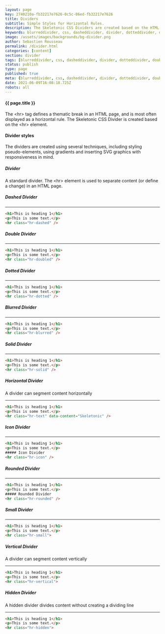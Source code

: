 ```yaml
---
layout: page
key: 2740210a-fb32217e7626-0c5c-86ed-fb32217e7626
title: Dividers
subtitle: Simple Styles for Horizontal Rules.
description: The Skeletonic CSS Dividers are created based on the HTML hr tag element.
keywords: blurreddivider, css, dasheddivider, divider, dotteddivider, doubledivider, framework, front-end, frontend, gridsystem, hiddendivider, horizontaldivider, horizontalrule, icondivider, lightweight, mobile-first, skeletonic, skeletonic.css, smalldivider, soliddivider, standarddivider, verticaldivider
image: /assets/images/backgrounds/bg-divider.png
author: Sebastien Rousseau
permalink: /divider.html
categories: [content]
section: divider
tags: [blurreddivider, css, dasheddivider, divider, dotteddivider, doubledivider, framework, front-end, frontend, gridsystem, hiddendivider, horizontaldivider, horizontalrule, icondivider, lightweight, mobile-first, skeletonic, skeletonic.css, smalldivider, soliddivider, standarddivider, verticaldivider]
status: publish
type: page
published: true
meta: {blurreddivider, css, dasheddivider, divider, dotteddivider, doubledivider, framework, front-end, frontend, gridsystem, hiddendivider, horizontaldivider, horizontalrule, icondivider, lightweight, mobile-first, skeletonic, skeletonic.css, smalldivider, soliddivider, standarddivider, verticaldivider}
date: 2021-06-09T16:08:18.725Z
robots: all
---
```


<!-- Divider -->
<section class="grid-flex text-left">
    <div class="flex-12" markdown="1">

#### {{ page.title }}

The &lt;hr&gt; tag defines a thematic break in an HTML page, and is most often displayed as a horizontal rule. The Skeletonic CSS Divider is created based on the &lt;hr&gt; element.
#### Divider styles

The dividers are created using several techniques, including styling pseudo-elements, using gradients and inserting SVG graphics with responsiveness in mind.

##### Divider
A standard divider. The &lt;hr&gt; element is used to separate content (or define a change) in an HTML page.

##### Dashed Divider

<hr class="hr-dashed" />

```html
<h1>This is heading 1</h1>
<p>This is some text.</p>
<hr class="hr-dashed" />
```

##### Double Divider

<hr class="hr-doubled" />

```html
<h1>This is heading 1</h1>
<p>This is some text.</p>
<hr class="hr-doubled" />
```
##### Dotted Divider

<hr class="hr-dotted" />

```html
<h1>This is heading 1</h1>
<p>This is some text.</p>
<hr class="hr-dotted" />
```

##### Blurred Divider

<hr class="hr-blurred" />

```html
<h1>This is heading 1</h1>
<p>This is some text.</p>
<hr class="hr-blurred" />
```
##### Solid Divider

<hr class="hr-solid" />

```html
<h1>This is heading 1</h1>
<p>This is some text.</p>
<hr class="hr-solid" />
```
##### Horizontal Divider

A divider can segment content horizontally

<hr class="hr-text" data-content="Skeletonic" />

```html
<h1>This is heading 1</h1>
<p>This is some text.</p>
<hr class="hr-text" data-content="Skeletonic" />
```
##### Icon Divider

<hr class="hr-icon" />

```html
<h1>This is heading 1</h1>
<p>This is some text.</p>
##### Icon Divider
<hr class="hr-icon" />
```

##### Rounded Divider

<hr class="hr-rounded" />

```html
<h1>This is heading 1</h1>
<p>This is some text.</p>
##### Rounded Divider
<hr class="hr-rounded" />
```

##### Small Divider

<hr class="hr-small">

```html
<h1>This is heading 1</h1>
<p>This is some text.</p>
<hr class="hr-small">
```

##### Vertical Divider

A divider can segment content vertically

<hr class="hr-vertical">

```html
<h1>This is heading 1</h1>
<p>This is some text.</p>
<hr class="hr-vertical">
```

##### Hidden Divider

A hidden divider divides content without creating a dividing line

<hr class="hr-hidden">

```html
<h1>This is heading 1</h1>
<p>This is some text.</p>
<hr class="hr-hidden">
```

</div>
</section>
<!-- End Divider -->